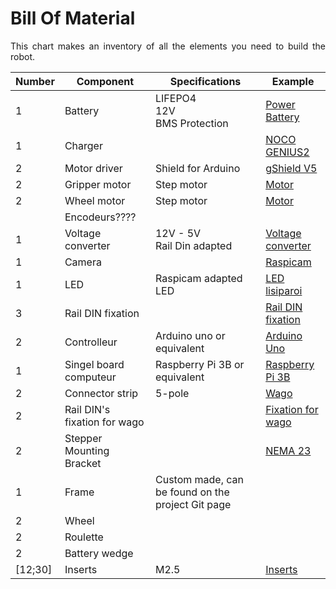 # Bill Of Material

<p align = justify>This chart makes an inventory of all the elements you need to build the robot.
<br/> </p>


|Number|Component|Specifications|Example|
|--- |--- |--- |--- |
|1|Battery|LIFEPO4 <br/> 12V <br/> BMS Protection|[Power Battery](https://www.power-manutention.fr/batteries-decharge-lente/batterie-lithium-fer-phosphate-lifepo4-12v-12ah-power-battery-9423.html)|
|1|Charger||[NOCO GENIUS2](https://no.co/genius2)|
|2|Motor driver|Shield for Arduino|[gShield V5](https://www.adafruit.com/product/1750)|
|2|Gripper motor|Step motor|[Motor](https://www.robotshop.com/eu/fr/rbsoy07-moteur-pas-a-pas-soyo.html)|
|2|Wheel motor|Step motor|[Motor](https://french.alibaba.com/product-detail/nema-23-stepper-motor-0-9degree--1036063772.html)|
||Encodeurs????|||
|1|Voltage converter|12V - 5V <br/> Rail Din adapted|[Voltage converter](https://fr.rs-online.com/web/p/alimentations-rail-din/1757801?cm_mmc=FR-PPC-DS3A-_-google-_-3_FR_FR_Alimentations+rail+DIN_Mean+Well_Exact-_-Mean+Well+-+Alimentations+rail+DIN+-+1757801-_-ddr+30g+5&matchtype=e&kwd-476665549843&gclid=EAIaIQobChMIuOrglfnQ8AIV0LvVCh35pQPzEAAYAiAAEgLoq_D_BwE&gclsrc=aw.ds)|
|1|Camera||[Raspicam](https://fr.rs-online.com/web/p/cameras-pour-raspberry-pi/9132664/?cm_mmc=FR-PLA-DS3A-_-google-_-PLA_FR_FR_Raspberry_Pi_%26_Arduino_%26_Outils_de_d%C3%A9veloppement_Whoop-_-(FR:Whoop!)+Cam%C3%A9ras+pour+Raspberry+Pi-_-9132664&matchtype=&pla-335061582843&gclid=EAIaIQobChMI84yMi_7Q8AIVT7LVCh0q9ggnEAQYASABEgL70PD_BwE&gclsrc=aw.ds)|
|1|LED|Raspicam adapted LED|[LED lisiparoi](https://fr.farnell.com/cyntech/lisiparoiwht-01/lisiparoi-white-led-camera-light/dp/2840710)|
|3|Rail DIN fixation||[Rail DIN fixation](https://www.amazon.fr/Oumefar-Montage-Fixation-Support-Semi-conducteurs/dp/B08PL3G7JG/ref=sr_1_24?__mk_fr_FR=%C3%85M%C3%85%C5%BD%C3%95%C3%91&dchild=1&keywords=rail+din+fixation&qid=1614345453&sr=8-24)|
|2|Controlleur|Arduino uno or equivalent|[Arduino Uno](https://www.gotronic.fr/art-carte-arduino-uno-12420.htm)|
|1|Singel board computeur|Raspberry Pi 3B or equivalent|[Raspberry Pi 3B](https://fr.rs-online.com/web/p/raspberry-pi/1373331/?cm_mmc=FR-PLA-DS3A-_-google-_-CSS_FR_FR_Raspberry_Pi_%26_Arduino_%26_Outils_de_d%C3%A9veloppement_Whoop-_-(FR:Whoop!)+Raspberry+Pi-_-1373331&matchtype=&pla-306036484078&gclid=EAIaIQobChMI-szDwILR8AIVSKjVCh19MwXDEAQYASABEgIg1PD_BwE&gclsrc=aw.ds)|
|2|Connector strip|5-pole|[Wago](https://fr.rs-online.com/web/p/borniers-de-raccordement/5077011/?cm_mmc=FR-PLA-DS3A-_-google-_-CSS_FR_FR_Connecteurs_Whoop-_-(FR:Whoop!)+Borniers+de+raccordement,bornier+de+raccordement+(2)-_-5077011&matchtype=&pla-383168632703&gclid=EAIaIQobChMIz5PziIPR8AIVmfhRCh0g8lEAQYByABEgI4zfD_BwE&gclsrc=aw.ds)|
|2|Rail DIN's fixation for wago||[Fixation for wago](https://fr.farnell.com/wago/222-500/montage-conn-splicing-orange/dp/2643509)|
|2|Stepper Mounting Bracket||[NEMA 23](https://www.phidgets.com/?tier=3&catid=24&pcid=21&prodid=358)|
|1|Frame|Custom made, can be found on the project Git page||
|2|Wheel|||
|2|Roulette|||
|2|Battery wedge|||
|[12;30]|Inserts|M2.5|[Inserts](https://www.amazon.fr/dp/B088QJDPKK/ref=twister_B07YZQ5T3Z?_encoding=UTF8&psc=1)|
